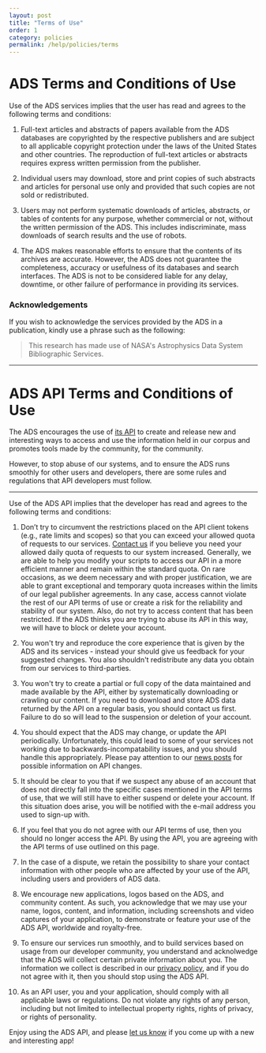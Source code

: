 ```yaml
---
layout: post
title: "Terms of Use"
order: 1
category: policies
permalink: /help/policies/terms
---
```


# ADS Terms and Conditions of Use

Use of the ADS services implies that the user has read and agrees to the following terms and conditions:

1. Full-text articles and abstracts of papers available from the ADS databases are copyrighted by the respective publishers and are subject to all applicable copyright protection under the laws of the United States and other countries. The reproduction of full-text articles or abstracts requires express written permission from the publisher.

2. Individual users may download, store and print copies of such abstracts and articles for personal use only and provided that such copies are not sold or redistributed.

3. Users may not perform systematic downloads of articles, abstracts, or tables of contents for any purpose, whether commercial or not, without the written permission of the ADS. This includes indiscriminate, mass downloads of search results and the use of robots.

4. The ADS makes reasonable efforts to ensure that the contents of its archives are accurate. However, the ADS does not guarantee the completeness, accuracy or usefulness of its databases and search interfaces. The ADS is not to be considered liable for any delay, downtime, or other failure of performance in providing its services.

### Acknowledgements

If you wish to acknowledge the services provided by the ADS in a publication, kindly use a phrase such as the following:

> This research has made use of NASA's Astrophysics Data System Bibliographic Services.

<hr>

# ADS API Terms and Conditions of Use

The ADS encourages the use of [its API](../api) to create and release new and interesting ways to access and use the information held in our corpus and promotes tools made by the community, for the community.

However, to stop abuse of our systems, and to ensure the ADS runs smoothly for other users and developers, there are some rules and regulations that API developers must follow.

<hr>

Use of the ADS API implies that the developer has read and agrees to the following terms and conditions:

  1. Don’t try to circumvent the restrictions placed on the API client tokens (e.g., rate limits and scopes) so that you can exceed your allowed quota of requests to our services. [Contact us](mailto:adshelp@cfa.harvard.edu) if you believe you need your allowed daily quota of requests to our system increased. Generally, we are able to help you modify your scripts to access our API in a more efficient manner and remain within the standard quota. On rare occasions, as we deem necessary and with proper justification, we are able to grant exceptional and temporary quota increases within the limits of our legal publisher agreements. In any case, access cannot violate the rest of our API terms of use or create a risk for the reliability and stability of our system. Also, do not try to access content that has been restricted. If the ADS thinks you are trying to abuse its API in this way, we will have to block or delete your account.

  2. You won't try and reproduce the core experience that is given by the ADS and its services - instead your should give us feedback for your suggested changes. You also shouldn't redistribute any data you obtain from our services to third-parties.

  3. You won't try to create a partial or full copy of the data maintained and made available by the API, either by systematically downloading or crawling our content. If you need to download and store ADS data returned by the API on a regular basis, you should contact us first.  Failure to do so will lead to the suspension or deletion of your account.

  4. You should expect that the ADS may change, or update the API periodically. Unfortunately, this could lead to some of your services not working due to backwards-incompatability issues, and you should handle this appropriately. Please pay attention to our [news posts](../../blog/) for possible information on API changes.

  5. It should be clear to you that if we suspect any abuse of an account that does not directly fall into the specific cases mentioned in the API terms of use, that we will still have to either suspend or delete your account. If this situation does arise, you will be notified with the e-mail address you used to sign-up with.

  6. If you feel that you do not agree with our API terms of use, then you should no longer access the API. By using the API, you are agreeing with the API terms of use outlined on this page.

  7. In the case of a dispute, we retain the possibility to share your contact information with other people who are affected by your use of the API, including users and providers of ADS data.

  8. We encourage new applications, logos based on the ADS, and community content. As such, you acknowledge that we may use your name, logos, content, and information, including screenshots and video captures of your application, to demonstrate or feature your use of the ADS API, worldwide and royalty-free.

  9. To ensure our services run smoothly, and to build services based on usage from our developer community, you understand and acknolwedge that the ADS will collect certain private information about you. The information we collect is described in our [privacy policy](../../help/privacy/), and if you do not agree with it, then you should stop using the ADS API.

  10. As an API user, you and your application, should comply with all applicable laws or regulations. Do not violate any rights of any person, including but not limited to intellectual property rights, rights of privacy, or rights of personality.

Enjoy using the ADS API, and please [let us know](mailto:adshelp@cfa.harvard.edu) if you come up with a new and interesting app!
